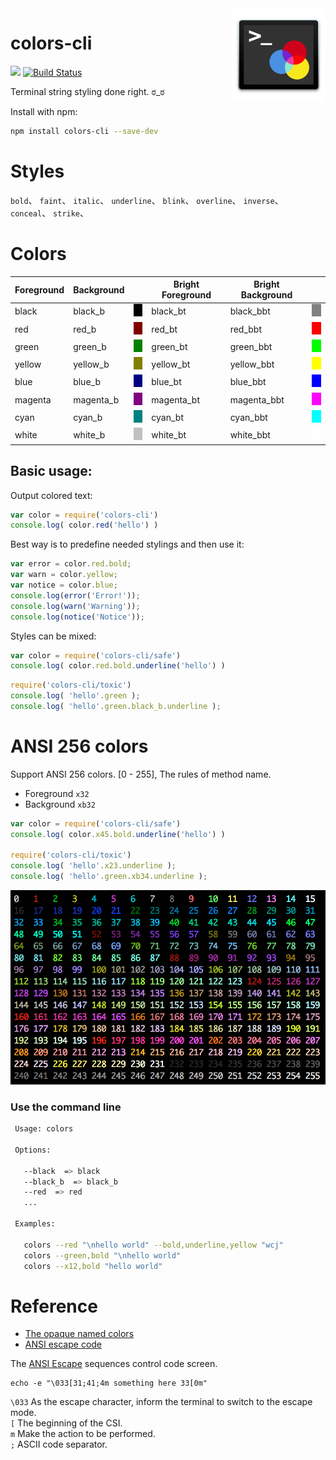 <img align="right" height="150" src="./img/colors-cli.png">

# colors-cli


[![](https://jaywcjlove.github.io/sb/ico/npm.svg)](https://www.npmjs.com/package/colors-cli) [![Build Status](https://travis-ci.org/jaywcjlove/colors-cli.svg?branch=master)](https://travis-ci.org/jaywcjlove/colors-cli)

Terminal string styling done right.  ಠ_ಠ 

Install with npm:

```bash
npm install colors-cli --save-dev
```

# Styles

`bold`、 `faint`、 `italic`、 `underline`、 `blink`、 `overline`、 `inverse`、 `conceal`、 `strike`、

# Colors

<table>
  <thead><th>Foreground</th><th>Background</th><th></th><th>Bright Foreground</th><th>Bright Background</th><th></th></thead>
  <tbody>
    <tr>
      <td>black</td><td>black_b</td><td><img src="./img/black.png" width="20" height="20" /></td>
      <td>black_bt</td><td>black_bbt</td><td><img src="./img/black_bright.png" width="20" height="20" /></td>
    </tr>
    <tr>
      <td>red</td><td>red_b</td><td><img src="./img/red.png" width="20" height="20" /></td>
      <td>red_bt</td><td>red_bbt</td><td><img src="./img/red_bright.png" width="20" height="20" /></td>
    </tr>
    <tr>
      <td>green</td><td>green_b</td><td><img src="./img/green.png" width="20" height="20" /></td>
      <td>green_bt</td><td>green_bbt</td><td><img src="./img/green_bright.png" width="20" height="20" /></td>
    </tr>
    <tr>
      <td>yellow</td><td>yellow_b</td><td><img src="./img/yellow.png" width="20" height="20" /></td>
      <td>yellow_bt</td><td>yellow_bbt</td><td><img src="./img/yellow_bright.png" width="20" height="20" /></td>
    </tr>
    <tr>
      <td>blue</td><td>blue_b</td><td><img src="./img/blue.png" width="20" height="20" /></td>
      <td>blue_bt</td><td>blue_bbt</td><td><img src="./img/blue_bright.png" width="20" height="20" /></td>
    </tr>
    <tr>
      <td>magenta</td><td>magenta_b</td><td><img src="./img/magenta.png" width="20" height="20" /></td>
      <td>magenta_bt</td><td>magenta_bbt</td><td><img src="./img/magenta_bright.png" width="20" height="20" /></td>
    </tr>
    <tr>
      <td>cyan</td><td>cyan_b</td><td><img src="./img/cyan.png" width="20" height="20" /></td>
      <td>cyan_bt</td><td>cyan_bbt</td><td><img src="./img/cyan_bright.png" width="20" height="20" /></td>
    </tr>
    <tr>
      <td>white</td><td>white_b</td><td><img src="./img/white.png" width="20" height="20" /></td>
      <td>white_bt</td><td>white_bbt</td><td><img src="./img/white_bright.png" width="20" height="20" /></td>
    </tr>
  </tbody>
</table>

## Basic usage:

Output colored text:

```js
var color = require('colors-cli')
console.log( color.red('hello') )
```

Best way is to predefine needed stylings and then use it:

```js
var error = color.red.bold;
var warn = color.yellow;
var notice = color.blue;
console.log(error('Error!'));
console.log(warn('Warning'));
console.log(notice('Notice'));
```


Styles can be mixed:

```js
var color = require('colors-cli/safe')
console.log( color.red.bold.underline('hello') )
```


```js
require('colors-cli/toxic')
console.log( 'hello'.green );
console.log( 'hello'.green.black_b.underline );
```

# ANSI 256 colors

Support ANSI 256 colors. [0 - 255], The rules of method name. 

 - Foreground `x32` 
 - Background `xb32`

```js
var color = require('colors-cli/safe')
console.log( color.x45.bold.underline('hello') )

require('colors-cli/toxic')
console.log( 'hello'.x23.underline );
console.log( 'hello'.green.xb34.underline );
```

<img src="./img/256_color.png"/>

### Use the command line

```bash
 Usage: colors

 Options:

   --black  => black
   --black_b  => black_b
   --red  => red
   ...

 Examples:

   colors --red "\nhello world" --bold,underline,yellow "wcj"
   colors --green,bold "\nhello world"
   colors --x12,bold "hello world"

```


# Reference

- [The opaque named colors](https://drafts.csswg.org/css-color/#named-colors)
- [ANSI escape code](https://en.wikipedia.org/wiki/ANSI_escape_code)


The [ANSI Escape](https://en.wikipedia.org/wiki/ANSI_escape_code) sequences control code screen.

```
echo -e "\033[31;41;4m something here 33[0m"
```

`\033` As the escape character, inform the terminal to switch to the escape mode.  
`[` The beginning of the CSI.  
`m` Make the action to be performed.  
`;` ASCII code separator.  